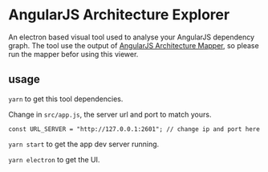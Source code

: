 # AngularJS Architecture Explorer
An electron based visual tool used to analyse your AngularJS dependency graph. The tool use the output of [AngularJS Architecture Mapper](https://github.com/GuillaumeNachury/AngularJSArchitectureMapper), so please run the mapper befor using this viewer.


## usage
`yarn` to get this tool dependencies.

Change in `src/app.js`, the server url and port to match yours.
```
const URL_SERVER = "http://127.0.0.1:2601"; // change ip and port here
```

`yarn start` to get the app dev server running.

`yarn electron` to get the UI.
